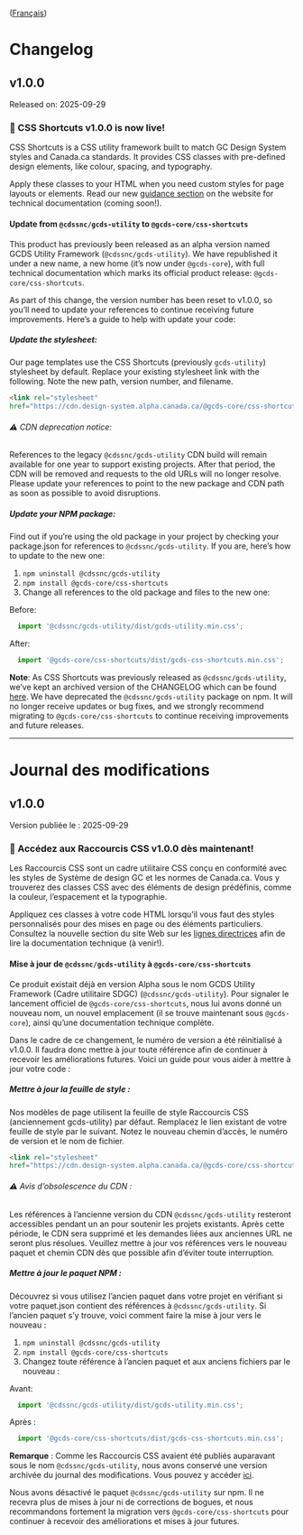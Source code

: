 ([Français](#journal-des-modifications))
# Changelog
## v1.0.0

Released on: 2025-09-29

### :rocket: CSS Shortcuts v1.0.0 is now live!

CSS Shortcuts is a CSS utility framework built to match GC Design System styles and Canada.ca standards. It provides CSS classes with pre-defined design elements, like colour, spacing, and typography.

Apply these classes to your HTML when you need custom styles for page layouts or elements. Read our new [guidance section](https://design-system.alpha.canada.ca/en/css-shortcuts/) on the website for technical documentation (coming soon!).

#### Update from `@cdssnc/gcds-utility` to `@gcds-core/css-shortcuts`
This product has previously been released as an alpha version named GCDS Utility Framework (`@cdssnc/gcds-utility`). We have republished it under a new name, a new home (it’s now under `@gcds-core`), with full technical documentation which marks its official product release: `@gcds-core/css-shortcuts`.

As part of this change, the version number has been reset to v1.0.0, so you’ll need to update your references to continue receiving future improvements. Here’s a guide to help with update your code:

##### Update the stylesheet:
Our page templates use the CSS Shortcuts (previously `gcds-utility`) stylesheet by default. Replace your existing stylesheet link with the following. Note the new path, version number, and filename.
```html
<link rel="stylesheet"
href="https://cdn.design-system.alpha.canada.ca/@gcds-core/css-shortcuts@1.0.0/dist/gcds-css-shortcuts.min.css" />
```

###### ⚠️ CDN deprecation notice:
References to the legacy `@cdssnc/gcds-utility` CDN build will remain available for one year to support existing projects. After that period, the CDN will be removed and requests to the old URLs will no longer resolve. Please update your references to point to the new package and CDN path as soon as possible to avoid disruptions.

##### Update your NPM package:
Find out if you’re using the old package in your project by checking your package.json for references to `@cdssnc/gcds-utility`. If you are, here’s how to update to the new one:
1. `npm uninstall @cdssnc/gcds-utility`
2. `npm install @gcds-core/css-shortcuts`
3. Change all references to the old package and files to the new one:

Before:
  ```js
    import '@cdssnc/gcds-utility/dist/gcds-utility.min.css';
  ```
  After:
  ```js
    import '@gcds-core/css-shortcuts/dist/gcds-css-shortcuts.min.css';
  ```

**Note**: As CSS Shortcuts was previously released as `@cdssnc/gcds-utility`, we’ve kept an archived version of the CHANGELOG which can be found [here](archived/CHANGELOG-UTILITY.md).
We have deprecated the `@cdssnc/gcds-utility` package on npm. It will no longer receive updates or bug fixes, and we strongly recommend migrating to `@gcds-core/css-shortcuts` to continue receiving improvements and future releases.

---

# Journal des modifications

## v1.0.0

Version publiée le : 2025-09-29

### :rocket: Accédez aux Raccourcis CSS v1.0.0 dès maintenant!

Les Raccourcis CSS sont un cadre utilitaire CSS conçu en conformité avec les styles de Système de design GC et les normes de Canada.ca. Vous y trouverez des classes CSS avec des éléments de design prédéfinis, comme la couleur, l’espacement et la typographie. 

Appliquez ces classes à votre code HTML lorsqu’il vous faut des styles personnalisés pour des mises en page ou des éléments particuliers.
Consultez la nouvelle section du site Web sur les [lignes directrices](https://design-system.alpha.canada.ca/fr/raccourcis-css/) afin de lire la documentation technique (à venir!).

#### Mise à jour de `@cdssnc/gcds-utility` à `@gcds-core/css-shortcuts`
Ce produit existait déjà en version Alpha sous le nom GCDS Utility Framework (Cadre utilitaire SDGC) (`@cdssnc/gcds-utility`). Pour signaler le lancement officiel de `@gcds-core/css-shortcuts`, nous lui avons donné un nouveau nom, un nouvel emplacement (il se trouve maintenant sous `@gcds-core`), ainsi qu’une documentation technique complète. 

Dans le cadre de ce changement, le numéro de version a été réinitialisé à v1.0.0. Il faudra donc mettre à jour toute référence afin de continuer à recevoir les améliorations futures. Voici un guide pour vous aider à mettre à jour votre code :

##### Mettre à jour la feuille de style :
Nos modèles de page utilisent la feuille de style Raccourcis CSS (anciennement gcds-utility) par défaut. Remplacez le lien existant de votre feuille de style par le suivant. Notez le nouveau chemin d’accès, le numéro de version et le nom de fichier.
```html
<link rel="stylesheet"
href="https://cdn.design-system.alpha.canada.ca/@gcds-core/css-shortcuts@1.0.0/dist/gcds-css-shortcuts.min.css" />
```

###### ⚠️ Avis d’obsolescence du CDN :
Les références à l’ancienne version du CDN `@cdssnc/gcds-utility` resteront accessibles pendant un an pour soutenir les projets existants. Après cette période, le CDN sera supprimé et les demandes liées aux anciennes URL ne seront plus résolues. Veuillez mettre à jour vos références vers le nouveau paquet et chemin CDN dès que possible afin d’éviter toute interruption.

##### Mettre à jour le paquet NPM :
Découvrez si vous utilisez l’ancien paquet dans votre projet en vérifiant si votre paquet.json contient des références à `@cdssnc/gcds-utility`. Si l’ancien paquet s’y trouve, voici comment faire la mise à jour vers le nouveau :
1. `npm uninstall @cdssnc/gcds-utility`
2. `npm install @gcds-core/css-shortcuts`
3. Changez toute référence à l’ancien paquet et aux anciens fichiers par le nouveau :

Avant:
  ```js
    import '@cdssnc/gcds-utility/dist/gcds-utility.min.css';
  ```
Après :
  ```js
    import '@gcds-core/css-shortcuts/dist/gcds-css-shortcuts.min.css';
  ```
**Remarque** : Comme les Raccourcis CSS avaient été publiés auparavant sous le nom `@cdssnc/gcds-utility`, nous avons conservé une version archivée du journal des modifications. Vous pouvez y accéder [ici](archived/CHANGELOG-UTILITY.md#journal-des-modifications).

Nous avons désactivé le paquet `@cdssnc/gcds-utility` sur npm. Il ne recevra plus de mises à jour ni de corrections de bogues, et nous recommandons fortement la migration vers `@gcds-core/css-shortcuts` pour continuer à recevoir des améliorations et mises à jour futures.
